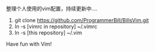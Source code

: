 整理个人使用的vim配置，持续更新中....

1. git clone https://github.com/ProgrammerBill/BillsVim.git
2. ln -s [vimrc in repository] ~/.vimrc
3. ln -s [this repository] ~/.vim

Have fun with Vim!
